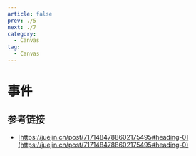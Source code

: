 ```yaml
---
article: false
prev: ./5
next: ./7
category:
  - Canvas
tag:
  - Canvas
---
```


# 事件

## 参考链接

- [https://juejin.cn/post/7171484788602175495#heading-0](https://juejin.cn/post/7171484788602175495#heading-0)
